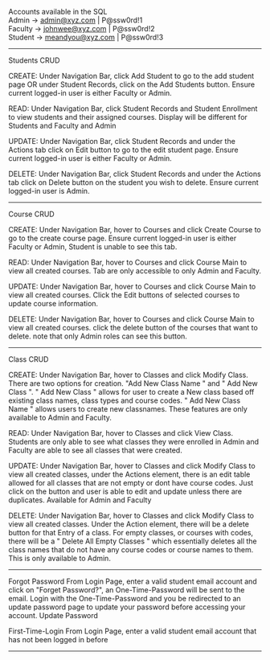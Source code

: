 Accounts available in the SQL </br>
Admin -> admin@xyz.com      | P@ssw0rd!1 </br>
Faculty -> johnwee@xyz.com  | P@ssw0rd!2 </br>
Student -> meandyou@xyz.com | P@ssw0rd!3 </br>
_________________________________________________________
Students CRUD

CREATE: Under Navigation Bar, click Add Student to go to the add student page OR under Student
Records, click on the Add Students button. Ensure current logged-in user is either Faculty or 
Admin.

READ: Under Navigation Bar, click Student Records and Student Enrollment to view students
and their assigned courses. Display will be different for Students and Faculty and Admin

UPDATE: Under Navigation Bar, click Student Records and under the Actions tab click on Edit button 
to go to the edit student page. Ensure current logged-in user is either Faculty or Admin.

DELETE: Under Navigation Bar, click Student Records and under the Actions tab click on Delete
button on the student you wish to delete. Ensure current logged-in user is Admin.

_________________________________________________________
Course CRUD

CREATE: Under Navigation Bar, hover to Courses and click Create Course to go to the create course page.
Ensure current logged-in user is either Faculty or Admin, Student is unable to see this tab.

READ: Under Navigation Bar, hover to Courses and click Course Main to view all created courses.
Tab are only accessible to only Admin and Faculty.

UPDATE: Under Navigation Bar, hover to Courses and click Course Main to view all created courses.
Click the Edit buttons of selected courses to update course information.

DELETE: Under Navigation Bar, hover to Courses and click Course Main to view all created courses.
click the delete button of the courses that want to delete. note that only Admin roles can see this button.
_________________________________________________________
Class CRUD

CREATE: Under Navigation Bar, hover to Classes and click Modify Class. There are two options for creation. "Add New Class Name " and " Add New Class ". 
" Add New Class " allows for user to create a New class based off existing class names, class types and course codes.
" Add New Class Name " allows users to create new classnames.
These features are only available to Admin and Faculty.

READ: Under Navigation Bar, hover to Classes and click View Class.
Students are only able to see what classes they were enrolled in
Admin and Faculty are able to see all classes that were created.

UPDATE: Under Navigation Bar, hover to Classes and click Modify Class to view all created classes, under the Actions element, there is an edit table allowed for all classes that are not empty or dont have course codes. Just click on the button and user is able to edit and update unless there are duplicates.
Available for Admin and Faculty

DELETE: Under Navigation Bar, hover to Classes and click Modify Class to view all created classes. Under the Action element, there will be a delete button for that Entry of a class.
For empty classes, or courses with codes, there will be a
" Delete All Empty Classes " which essentially deletes all the class names that do not have any course codes or course names to them.
This is only available to Admin.
_________________________________________________________
Forgot Password
From Login Page, enter a valid student email account and click on "Forget Password?", an One-Time-Password will be sent to the email. Login with the One-Time-Password and you be redirected to an update password page to update your password before accessing your account.
Update Password

First-Time-Login
From Login Page, enter a valid student email account that has not been logged in before
_________________________________________________________
